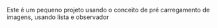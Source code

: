 Este é um pequeno projeto usando o conceito de pré carregamento de imagens, usando lista e observador
